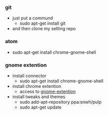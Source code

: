 ### git
- just put a commund
    - sudo apt-get install git
- and then clone my setting repo


### atom
- sudo apt-get install chrome-gnome-shell


### gnome extention
- install connector
    - sudo apt-get install chrome-gnome-shell
- install chrome extention
    - access to [gnome-extention](https://extensions.gnome.org/)
- install tweaks and themes
    - sudo add-apt-repository ppa:snwh/pulp
    - sudo apt-get update
 
